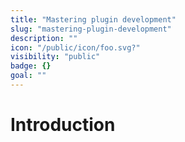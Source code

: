 ```yaml
---
title: "Mastering plugin development"
slug: "mastering-plugin-development"
description: ""
icon: "/public/icon/foo.svg?" 
visibility: "public"
badge: {}
goal: ""
---
```

# Introduction

<!--
TODO add a goal definition
TODO add a description
TODO add introduction
TODO add courses
-->